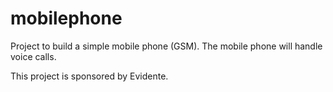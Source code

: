 # mobilephone

Project to build a simple mobile phone (GSM). The mobile phone will handle voice calls.

This project is sponsored by Evidente.

